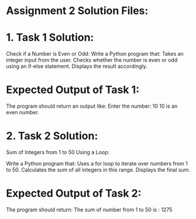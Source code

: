 # Assignment 2 Solution Files:
# 1. Task 1 Solution:
Check if a Number is Even or Odd:
   Write a Python program that:
   Takes an integer input from the user.
   Checks whether the number is even or odd using an if-else statement.
   Displays the result accordingly.
   
# Expected Output of Task 1:
The program should return an output like:
Enter the number: 10
10 is an even number.


# 2. Task 2 Solution:
Sum of Integers from 1 to 50 Using a Loop:
 
Write a Python program that:
Uses a for loop to iterate over numbers from 1 to 50.
Calculates the sum of all integers in this range.
Displays the final sum.
 
# Expected Output of Task 2:
The program should return:
The sum of number from 1 to 50 is : 1275








   
